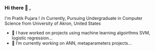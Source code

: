 ### Hi there 👋 , 
I'm Pratik Pujara ! /n
Currently, Pursuing Undergraduate in Computer Science from University of Akron, United States

- 🔭 I have worked on projects using machine learning algoirthms SVM, logistic regression...
- 🔭 I’m currently working on ANN, metaparameters projects...
<!--
**Pratik0188/Pratik0188** is a ✨ _special_ ✨ repository because its `README.md` (this file) appears on your GitHub profile.

Here are some ideas to get you started:

- 🔭 I’m currently working on ANN, metaparameters projects...
- 🌱 I’m currently learning ML and DevOps...
- 👯 I’m looking to collaborate on ...
- 🤔 I’m looking for help with ...
- 💬 Ask me about ...
- 📫 How to reach me: ...
- 😄 Pronouns: ...
- ⚡ Fun fact: ...
-->
